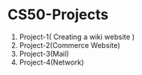 # CS50-Projects
1) Project-1( Creating a wiki website )
2) Project-2(Commerce Website)
3) Project-3(Mail)
4) Project-4(Network)
    
